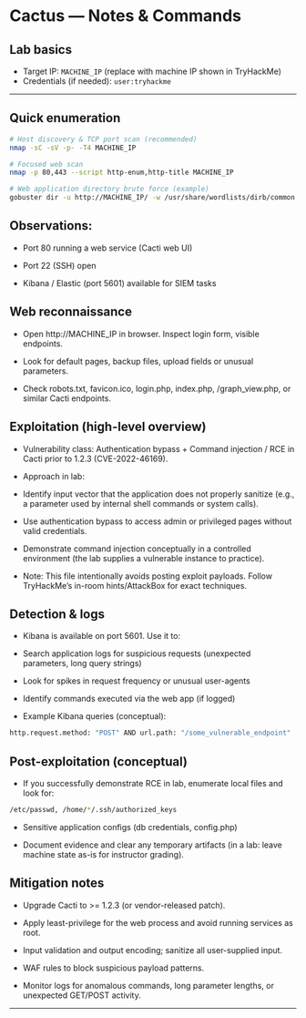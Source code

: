 # Cactus — Notes & Commands

## Lab basics
- Target IP: `MACHINE_IP` (replace with machine IP shown in TryHackMe)
- Credentials (if needed): `user:tryhackme`

---

## Quick enumeration
```bash
# Host discovery & TCP port scan (recommended)
nmap -sC -sV -p- -T4 MACHINE_IP

# Focused web scan
nmap -p 80,443 --script http-enum,http-title MACHINE_IP

# Web application directory brute force (example)
gobuster dir -u http://MACHINE_IP/ -w /usr/share/wordlists/dirb/common.txt -t 50
```
## Observations:

- Port 80 running a web service (Cacti web UI)

- Port 22 (SSH) open

- Kibana / Elastic (port 5601) available for SIEM tasks

## Web reconnaissance

- Open http://MACHINE_IP in browser. Inspect login form, visible endpoints.

- Look for default pages, backup files, upload fields or unusual parameters.

- Check robots.txt, favicon.ico, login.php, index.php, /graph_view.php, or similar Cacti endpoints.

## Exploitation (high-level overview)

- Vulnerability class: Authentication bypass + Command injection / RCE in Cacti prior to 1.2.3 (CVE-2022-46169).

- Approach in lab:

- Identify input vector that the application does not properly sanitize (e.g., a parameter used by internal shell commands or system calls).

- Use authentication bypass to access admin or privileged pages without valid credentials.

- Demonstrate command injection conceptually in a controlled environment (the lab supplies a vulnerable instance to practice).

- Note: This file intentionally avoids posting exploit payloads. Follow TryHackMe’s in-room hints/AttackBox for exact techniques.

## Detection & logs

- Kibana is available on port 5601. Use it to:

- Search application logs for suspicious requests (unexpected parameters, long query strings)

- Look for spikes in request frequency or unusual user-agents

- Identify commands executed via the web app (if logged)

- Example Kibana queries (conceptual):
```bash
http.request.method: "POST" AND url.path: "/some_vulnerable_endpoint"
```
## Post-exploitation (conceptual)

- If you successfully demonstrate RCE in lab, enumerate local files and look for:
```bash
/etc/passwd, /home/*/.ssh/authorized_keys
```
- Sensitive application configs (db credentials, config.php)

- Document evidence and clear any temporary artifacts (in a lab: leave machine state as-is for instructor grading).

## Mitigation notes

- Upgrade Cacti to >= 1.2.3 (or vendor-released patch).

- Apply least-privilege for the web process and avoid running services as root.

- Input validation and output encoding; sanitize all user-supplied input.

- WAF rules to block suspicious payload patterns.

- Monitor logs for anomalous commands, long parameter lengths, or unexpected GET/POST activity.

---

